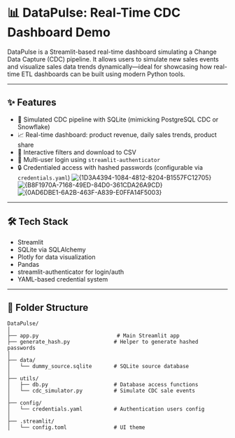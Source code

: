 # 📊 DataPulse: Real-Time CDC Dashboard Demo

DataPulse is a Streamlit-based real-time dashboard simulating a Change Data Capture (CDC) pipeline. It allows users to simulate new sales events and visualize sales data trends dynamically—ideal for showcasing how real-time ETL dashboards can be built using modern Python tools.

---

## ✨ Features

- 🧪 Simulated CDC pipeline with SQLite (mimicking PostgreSQL CDC or Snowflake)
- 📈 Real-time dashboard: product revenue, daily sales trends, product share
- 🧾 Interactive filters and download to CSV
- 👤 Multi-user login using `streamlit-authenticator`
- 🔒 Credentialed access with hashed passwords (configurable via `credentials.yaml`)
![{1D3A4394-1084-4812-8204-B1557FC12705}](https://github.com/user-attachments/assets/e72c2403-2281-4de8-85da-ba57359ded15)
![{B8F1970A-7168-49ED-84D0-361CDA26A9CD}](https://github.com/user-attachments/assets/be0ee29e-4f98-467d-a4b5-c585f8d69209)
![{0AD6DBE1-6A2B-463F-A839-E0FFA14F5003}](https://github.com/user-attachments/assets/d7587446-9edf-4415-8f37-591b65b68235)

---

## 🛠 Tech Stack

- Streamlit
- SQLite via SQLAlchemy
- Plotly for data visualization
- Pandas
- streamlit-authenticator for login/auth
- YAML-based credential system

---

## 📁 Folder Structure

```
DataPulse/
│
├── app.py                         # Main Streamlit app
├── generate_hash.py              # Helper to generate hashed passwords
│
├── data/
│   └── dummy_source.sqlite       # SQLite source database
│
├── utils/
│   ├── db.py                     # Database access functions
│   └── cdc_simulator.py          # Simulate CDC sale events
│
├── config/
│   └── credentials.yaml          # Authentication users config
│
├── .streamlit/
│   └── config.toml               # UI theme
```
